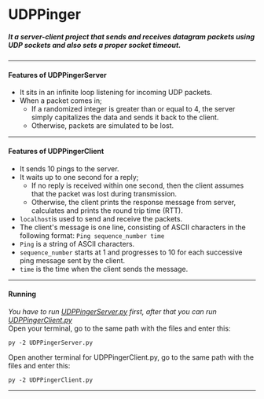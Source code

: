 # UDPPinger
##### It a server-client project that sends and receives datagram packets using UDP sockets and also sets a proper socket timeout.
***
#### Features of UDPPingerServer
* It sits in an infinite loop listening for incoming UDP packets. 
* When a packet comes in;
  - If a randomized integer is greater than or equal to 4, the server simply capitalizes the data and sends it back to the client.
  - Otherwise, packets are simulated to be lost.
***
#### Features of UDPPingerClient
* It sends 10 pings to the server.
* It waits up to one second for a reply;
  - If no reply is received within one second, then the client assumes that the packet was lost during transmission.
  - Otherwise, the client prints the response message from server, calculates and prints the round trip time (RTT).
* `localhost`is used to send and receive the packets.
* The client's message is one line, consisting of ASCII characters in the following format: `Ping sequence_number time`
* `Ping` is a string of ASCII characters.
* `sequence_number` starts at 1 and progresses to 10 for each successive ping message sent by the client.
* `time` is the time when the client sends the message.
***
#### Running
*You have to run [UDPPingerServer.py](https://github.com/alihaydarkurban/Socket-Programming/blob/main/UDPPinger/UDPPingerServer.py) first, after that you can run [UDPPingerClient.py](https://github.com/alihaydarkurban/Socket-Programming/blob/main/UDPPinger/UDPPingerClient.py)* <br/>
Open your terminal, go to the same path with the files and enter this:
```
py -2 UDPPingerServer.py
```
Open another terminal for UDPPingerClient.py, go to the same path with the files and enter this:
```
py -2 UDPPingerClient.py
```
***
